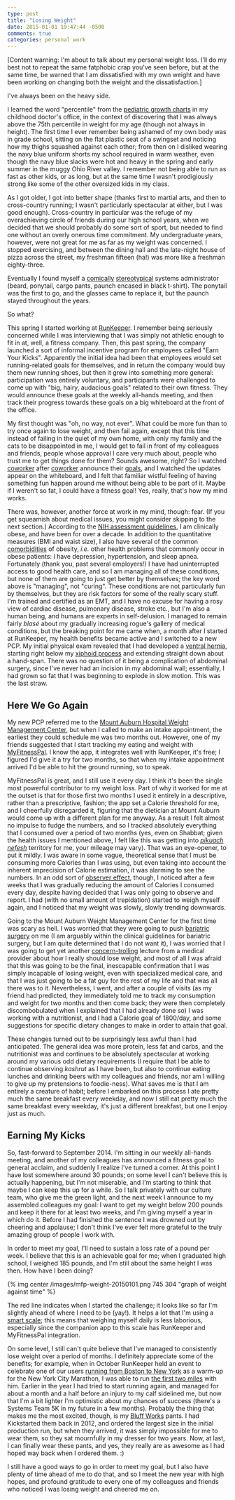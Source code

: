 ```yaml
---
type: post
title: "Losing Weight"
date: 2015-01-01 19:47:44 -0500
comments: true
categories: personal work
---
```

[Content warning: I'm about to talk about my personal weight loss.  I'll do my best not to repeat the same fatphobic crap you've seen before, but at the same time, be warned that I am dissatisfied with my own weight and have been working on changing both the weight and the dissatisfaction.]

I've always been on the heavy side.

I learned the word "percentile" from the [pediatric growth charts](http://www.cdc.gov/growthcharts/data/set1clinical/cj41c021.pdf) in my childhood doctor's office, in the context of discovering that I was always above the 75th percentile in weight for my age (though not always in height).  The first time I ever remember being ashamed of my own body was in grade school, sitting on the flat plastic seat of a swingset and noticing how my thighs squashed against each other; from then on I disliked wearing the navy blue uniform shorts my school required in warm weather, even though the navy blue slacks were hot and heavy in the spring and early summer in the muggy Ohio River valley.   I remember not being able to run as fast as other kids, or as long, but at the same time I wasn't prodigiously strong like some of the other oversized kids in my class.

As I got older, I got into better shape (thanks first to martial arts, and then to cross-country running; I wasn't particularly spectacular at either, but I was good enough).  Cross-country in particular was the refuge of my overachieving circle of friends during our high school years, when we decided that we should probably do some sort of sport, but needed to find one without an overly onerous time commitment.  My undergraduate years, however, were not great for me as far as my weight was concerned.  I stopped exercising, and between the dining hall and the late-night house of pizza across the street, my freshman fifteen (ha!) was more like a freshman eighty-three.

Eventually I found myself a [comically](http://www.commitstrip.com/wp-content/uploads/2014/01/Strips-Trip-to-Mars-650-Webenglish.jpg) [stereotypical](http://graphics.userfriendly.org/images/postcards/pride.gif) systems administrator (beard, ponytail, cargo pants, paunch encased in black t-shirt).  The ponytail was the first to go, and the glasses came to replace it, but the paunch stayed throughout the years.

So what?

<!-- more -->

This spring I started working at [RunKeeper](http://runkeeper.com).  I remember being seriously concerned while I was interviewing that I was simply not athletic enough to fit in at, well, a fitness company.  Then, this past spring, the company launched a sort of informal incentive program for employees called "Earn Your Kicks".  Apparently the initial idea had been that employees would set running-related goals for themselves, and in return the company would buy them new running shoes, but then it grew into something more general: participation was entirely voluntary, and participants were challenged to come up with "big, hairy, audacious goals" related to their own fitness.  They would announce these goals at the weekly all-hands meeting, and then track their progress towards these goals on a big whiteboard at the front of the office.

My first thought was "oh, no way, not ever".  What could be more fun than to try once again to lose weight, and then fail again, except that this time instead of failing in the quiet of my own home, with only my family and the cats to be disappointed in me, I would get to fail in front of my colleagues and friends, people whose approval I care very much about, people who trust me to get things done for them?  Sounds awesome, right?  So I watched [coworker](http://blog.runkeeper.com/2748/i-rode-a-300-miles-in-a-month-and-boy-are-my-legs-tired/) after [coworker](http://blog.runkeeper.com/2680/im-running-a-marathon-next-week-i-feel-woefully-underprepared/) announce their [goals](http://blog.runkeeper.com/2883/the-5-lessons-i-learned-walking-2000-miles/), and I watched the updates appear on the whiteboard, and I felt that familiar wistful feeling of having something fun happen around me without being able to be part of it.  Maybe if I weren't so fat, I could have a fitness goal!  Yes, really, that's how my mind works.

There was, however, another force at work in my mind, though: fear.  (If you get squeamish about medical issues, you might consider skipping to the next section.)  According to the [NIH assessment guidelines](http://www.nhlbi.nih.gov/health/educational/lose_wt/risk.htm), I am clinically obese, and have been for over a decade.  In addition to the quantitative measures (BMI and waist size), I also have several of the common [comorbidities](http://www.lahey.org/Departments_and_Locations/Departments/Medical_and_Surgical_Weight_Loss_Center/Comorbidities.aspx) of obesity, _i.e._ other health problems that commonly occur in obese patients: I have depression, hypertension, and sleep apnea.  Fortunately (thank you, past several employers!) I have had uninterrupted access to good health care, and so I am managing all of these conditions, but none of them are going to just get better by themselves; the key word above is "managing", not "curing".  These conditions are not particularly fun by themselves, but they are risk factors for some of the really scary stuff.  I'm trained and certified as an EMT, and I have no excuse for having a rosy view of cardiac disease, pulmonary disease, stroke etc., but I'm also a human being, and humans are experts in self-delusion.  I managed to remain fairly _blasé_ about my gradually increasing rogue's gallery of medical conditions, but the breaking point for me came when, a month after I started at RunKeeper, my health benefits became active and I switched to a new PCP.  My initial physical exam revealed that I had developed a [ventral hernia](https://en.wikipedia.org/w/index.php?title=Ventral_hernia), starting right below my [xiphoid process](https://en.wikipedia.org/wiki/Xiphoid_process) and extending straight down about a hand-span.  There was no question of it being a complication of abdominal surgery, since I've never had an incision in my abdominal wall; essentially, I had grown so fat that I was beginning to explode in slow motion.  This was the last straw.

## Here We Go Again

My new PCP referred me to the [Mount Auburn Hospital Weight Management Center](http://www.weightmanagementcenter.org/), but when I called to make an intake appointment, the earliest they could schedule me was two months out.  However, one of my friends suggested that I start tracking my eating and weight with [MyFitnessPal](http://www.myfitnesspal.com/).  I know the app, it integrates well with RunKeeper, it's free; I figured I'd give it a try for two months, so that when my intake appointment arrived I'd be able to hit the ground running, so to speak.

MyFitnessPal is great, and I still use it every day.  I think it's been the single most powerful contributor to my weight loss.  Part of why it worked for me at the outset is that for those first two months I used it entirely in a descriptive, rather than a prescriptive, fashion; the app set a Calorie threshold for me, and I cheerfully disregarded it, figuring that the dietician at Mount Auburn would come up with a different plan for me anyway.  As a result I felt almost no impulse to fudge the numbers, and so I tracked absolutely everything that I consumed over a period of two months (yes, even on Shabbat; given the health issues I mentioned above, I felt like this was getting into _[pikuach nefesh](http://www.rabbinicalassembly.org/sites/default/files/public/halakhah/teshuvot/2011-2020/electrical-electronic-devices-shabbat.pdf)_ territory for me, your mileage may vary).  That was an eye-opener, to put it mildly.  I was aware in some vague, theoretical sense that I must be consuming more Calories than I was using, but even taking into account the inherent imprecision of Calorie estimation, it was alarming to see the numbers.  In an odd sort of [observer effect](https://en.wikipedia.org/wiki/Observer_effect_(physics)), though, I noticed after a few weeks that I was gradually reducing the amount of Calories I consumed every day, despite having decided that I was only going to observe and report.  I had (with no small amount of trepidation) started to weigh myself again, and I noticed that my weight was slowly, slowly trending downwards.

Going to the Mount Auburn Weight Management Center for the first time was scary as hell.  I was worried that they were going to push [bariatric surgery](https://en.wikipedia.org/wiki/Bariatric_surgery) on me (I am arguably within the clinical guidelines for bariatric surgery, but I am quite determined that I do not want it), I was worried that I was going to get yet another [concern-trolling](https://en.wikipedia.org/wiki/Troll_(Internet)#Concern_troll) lecture from a medical provider about how I really should lose weight, and most of all I was afraid that this was going to be the final, inescapable confirmation that I was simply incapable of losing weight, even with specialized medical care, and that I was just going to be a fat guy for the rest of my life and that was all there was to it.  Nevertheless, I went, and after a couple of visits (as my friend had predicted, they immediately told me to track my consumption and weight for two months and then come back; they were then completely discombobulated when I explained that I had already done so) I was working with a nutritionist, and I had a Calorie goal of 1800/day, and some suggestions for specific dietary changes to make in order to attain that goal.

These changes turned out to be surprisingly less awful than I had anticipated.  The general idea was more protein, less fat and carbs, and the nutritionist was and continues to be absolutely spectacular at working around my various odd dietary requirements (I require that I be able to continue observing _kashrut_ as I have been, but also to continue eating lunches and drinking beers with my colleagues and friends, nor am I willing to give up my pretensions to foodie-ness).  What saves me is that I am entirely a creature of habit; before I embarked on this process I ate pretty much the same breakfast every weekday, and now I still eat pretty much the same breakfast every weekday, it's just a different breakfast, but one I enjoy just as much.

## Earning My Kicks

So, fast-forward to September 2014.  I'm sitting in our weekly all-hands meeting, and another of my colleagues has announced a fitness goal to general acclaim, and suddenly I realize I've turned a corner.  At this point I have lost somewhere around 30 pounds; on some level I can't believe this is actually happening, but I'm not miserable, and I'm starting to think that maybe I can keep this up for a while.  So I talk privately with our culture team, who give me the green light, and the next week I announce to my assembled colleagues my goal: I want to get my weight below 200 pounds and keep it there for at least two weeks, and I'm giving myself a year in which do it.  Before I had finished the sentence I was drowned out by cheering and applause; I don't think I've ever felt more grateful to the truly amazing group of people I work with.

In order to meet my goal, I'll need to sustain a loss rate of a pound per week.  I believe that this is an achievable goal for me; when I graduated high school, I weighed 185 pounds, and I'm still about the same height I was then.  How have I been doing?

{% img center /images/mfp-weight-20150101.png 745 304 "graph of weight against time" %}

The red line indicates when I started the challenge; it looks like so far I'm slightly ahead of where I need to be (yay!).  It helps a lot that I'm using a [smart scale](http://www.amazon.com/Taylor-Bluetooth-Smart-Capacity-SmarTrack/dp/B00NU6H3PQ/); this means that weighing myself daily is less laborious, especially since the companion app to this scale has RunKeeper and MyFitnessPal integration.

On some level, I still can't quite believe that I've managed to consistently lose weight over a period of months.  I definitely appreciate some of the benefits; for example, when in October RunKeeper held an event to celebrate one of our users [running from Boston to New York](http://bostontonyc.runkeeper.com/) as a warm-up for the New York City Marathon, I was able to run [the first two miles](https://twitter.com/coxmat/status/525262065758646272) with him.  Earlier in the year I had tried to start running again, and managed for about a month and a half before an injury to my calf sidelined me, but now that I'm a bit lighter I'm optimistic about my chances of success (there's a Systems Team 5K in my future in a few months).  Probably the thing that makes me the most excited, though, is my [Bluff Works](http://bluffworks.co) pants.  I had Kickstarted them back in 2012, and ordered the largest size in the initial production run, but when they arrived, it was simply impossible for me to wear them, so they sat mournfully in my dresser for two years.  Now, at last, I can finally wear these pants, and yes, they really are as awesome as I had hoped way back when I ordered them. :)

I still have a good ways to go in order to meet my goal, but I also have plenty of time ahead of me to do that, and so I meet the new year with high hopes, and profound gratitude to every one of my colleagues and friends who noticed I was losing weight and cheered me on.
